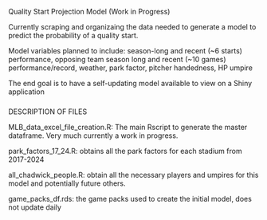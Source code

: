 Quality Start Projection Model (Work in Progress)

Currently scraping and organizaing the data needed to generate a model to predict the probability of a quality start.

Model variables planned to include: season-long and recent (~6 starts) performance, opposing team season long and recent (~10 games) performance/record, weather, park factor, pitcher handedness, HP umpire

The end goal is to have a self-updating model available to view on a Shiny application

###

DESCRIPTION OF FILES

MLB_data_excel_file_creation.R: The main Rscript to generate the master dataframe. Very much currently a work in progress.

park_factors_17_24.R: obtains all the park factors for each stadium from 2017-2024

all_chadwick_people.R: obtain all the necessary players and umpires for this model and potentially future others.

game_packs_df.rds: the game packs used to create the initial model, does not update daily
